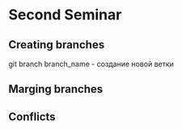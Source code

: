 # Second Seminar

## Creating branches
git branch branch_name - создание новой ветки
## Marging branches

## Conflicts